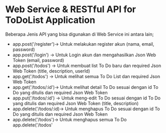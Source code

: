 # Web Service & RESTful API for ToDoList Application

Beberapa Jenis API yang bisa digunakan di Web Service ini antara lain;

- app.post('/register')-> Untuk melakukan register akun (nama, email, password)
- app.post('/login') -> Untuk Login akun dan mengahasilkan Json Web Token (email, password)
- app.post('/todos') -> Untuk membuat list To Do baru dan required Json Web Token (title, description, userId)
- app.get('/todos') -> Untuk melihat semua To Do List dan required Json Web Token
- app.get('/todos/:id')-> Untuk melihat detail To Do sesuai dengan id To Do yang ditulis dan required Json Web Token
- app.put('/todos/:id') -> Untuk meng-edit To Do sesuai dengan id To Do yang ditulis dan required Json Web Token (title, description)
- app.delete('/todos/:id)-> Untuk menghapus To Do sesuai dengan id To Do yang ditulis dan required Json Web Token
- app.delete('/todos')-> Untuk menghapus semua To Do app.delete('/todos'
